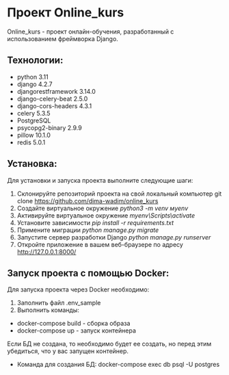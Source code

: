 # Проект Online_kurs

Online_kurs - проект онлайн-обучения, разработанный с использованием фреймворка Django.

## Технологии:

* python 3.11
* django 4.2.7
* djangorestframework 3.14.0
* django-celery-beat 2.5.0 
* django-cors-headers 4.3.1
* celery 5.3.5
* PostgreSQL
* psycopg2-binary 2.9.9
* pillow 10.1.0
* redis 5.0.1

## Установка:

Для установки и запуска проекта выполните следующие шаги:

1. Склонируйте репозиторий проекта на свой локальный компьютер git clone https://github.com/dima-wadim/online_kurs
2. Создайте виртуальное окружение _python3 -m venv мyenv_
3. Активируйте виртуальное окружение _myenv\Scripts\activate_
4. Установите зависимости _pip install -r requirements.txt_
5. Примените миграции _python manage.py migrate_
6. Запустите сервер разработки Django _python manage.py runserver_ 
7. Откройте приложение в вашем веб-браузере по адресу http://127.0.0.1:8000/

## Запуск проекта с помощью Docker:

Для запуска проекта через Docker необходимо:
1. Заполнить файл .env_sample
2. Выполнить команды:
- docker-compose build - сборка образа
- docker-compose up - запуск контейнера

Если БД не создана, то необходимо будет ее создать, но перед этим убедиться, что у вас запущен контейнер.
- Команда для создания БД: docker-compose exec db psql -U postgres
